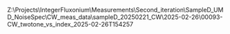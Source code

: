 Z:\Projects\IntegerFluxonium\Measurements\Second_iteration\SampleD_UMD_NoiseSpec\CW_meas_data\sampleD_20250221_CW\2025-02-26\00093-CW_twotone_vs_index_2025-02-26T154257